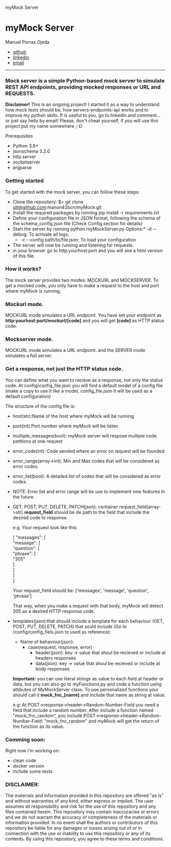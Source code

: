myMock Server  

myMock Server
=============

Manuel Porras Ojeda 
- [github](https://github.com/manon42bcn/myMock) 
- [linkedin](https://www.linkedin.com/in/manuelporrasojeda/) 
- [email](mailto:manuelporrasojeda@gmail.com)
--------------------------------------------------------------

### Mock server is a simple Python-based mock server to simulate REST API endpoints, providing mocked responses or URL and REQUESTS.

**Disclaimer!** This is an ongoing project! I started it as a way to understand how mock tests should be, how servers-endpoints-api works and to improve my python skills. If is useful to you, go to linkedin and comment... or just say hello by email! Please, don't cheat yourself, if you will use this project put my name somewhere ;-D

Prerequisites

*   Python 3.6+
*   jsonschema 3.2.0
*   http.server
*   socketserver
*   argparse

### Getting started

To get started with the mock server, you can follow these steps:

*   Clone the repository: $> git clone git@github.com:manon42bcn/myMock.git
*   Install the required packages by running pip install -r requirements.txt
*   Define your configuration file in JSON format, following the schema of the schema\_config.json file (Check Config section for details)
*   Start the server by running python myMockServer.py
    Options:*   \-d --debug: To activate all logs.
    *   \-c --config path/to/file.json: To load your configuration
*   The server will now be running and listening for requests.
*   in your browser go to http:yourhost:port and you will see a html version of this file.

### How it works?

The mock server provides two modes: MOCKURL and MOCKSERVER. To get a mocked code, you only have to make a request to the host and port where myMock is running.

### Mockurl mode.

MOCKURL mode simulates a URL endpoint. You have set your endpoint as **http:yourhost:port/mockurl/\[code\]** and you will get **\[code\]** as HTTP status code.

### Mockserver mode.

MOCKURL mode simulates a URL endpoint. and the SERVER mode simulates a full server.

### Get a response, not just the HTTP status code.

You can define what you want to recieve as a response, not only the status code. At config/config\_file.json you will find a default model of a config file (make a copy to use it like a model, config\_file.json it will be used as a default configuration)

The structure of the config file is:

*   host(str):Name of the host where myMock will be running
*   port(int):Port number where myMock will be listen
*   multiple\_messages(bool): myMock server will respose multiple code petitions at one request
*   error\_code(int): Code sended where an error on request will be founded
*   error\_range(array->int): Min and Max codes that will be considered as error codes.
*   error\_list(bool): A detailed list of codes that will be considered as error codes.
*   NOTE: Error list and error range will be use to implement new features in the future
*   GET, POST, PUT, DELETE, PATCH(json): container request\_field(array->str).**request\_field** should be de path to the field that include the desired code to response.
    
    e.g. Your request look like this:
    
    \[ "messages": \[  
    "message": \[  
    "question": \[  
    "phrase": \[  
    "305"  
    \]  
    \]  
    \]  
    \]
    
    Your request\_field should be: \['messages', 'message', 'question', 'phrase'\]
    
    That way, when you make a request with that body, myMock will detect 305 as a desired HTTP response code.
    
*   templates(json):that should include a template for each behaviour (GET, POST, PUT, DELETE, PATCH) that sould include (Go to /config/config\_fiels.json to used as reference):
    
    *   Name of behaviour(json):
        *   case(request, response, error)
            *   header(json): key -> value that shoul be recieved or include at headers responses
            *   data(json): key -> value that shoul be recieved or include at body responses
    
    **Important:** you can use literal strings as value to each field at header or data, but you can also go to myFunctions.py and code a function using attibutes of MyMockServer class. To use personalized functions your should call it **mock\_fnc\_\[name\]** and include that name as string at value.
    
    e.g: At POST->response->header->Random-Number-Field you need a field that include a random number. After include a function named "mock\_fnc\_random", you include POST->response->header->Random-Number-Field: "mock\_fnc\_random" and myMock will get the return of the function as its value.
    

### Comming soon:

Right now i'm working on:

*   clean code
*   docker version
*   include some tests

### DISCLAIMER: 
The materials and information provided in this repository are offered "as is" and without warranties of any kind, either express or implied. The user assumes all responsibility and risk for the use of this repository and any files contained herein. This repository may contain inaccuracies or errors and we do not warrant the accuracy or completeness of the materials or information provided. In no event shall the authors or contributors of this repository be liable for any damages or losses arising out of or in connection with the use or inability to use this repository or any of its contents. By using this repository, you agree to these terms and conditions.